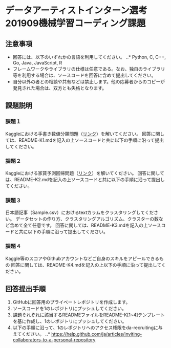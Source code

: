 # データアーティストインターン選考201909機械学習コーディング課題

注意事項
----
* 回答には、以下のいずれかの言語を利用してください。
..* Python, C, C++, Go, Java, JavaScript, R
* フレームワークやライブラリの仕様は任意である。なお、独自のライブラリ等を利用する場合は、ソースコードを回答に含めて提出してください。
* 自分以外の者との相談や共有などは禁止します。他の応募者からのコピーが発見された場合は、双方とも失格となります。

課題説明
----
### 課題１
Kaggleにおける手書き数値分類問題（[リンク](https://www.kaggle.com/c/digit-recognizer/overview)）を解いてください。
回答に関しては、README-K1.mdを記入の上ソースコードと共に以下の手順に沿って提出してください。

### 課題２
Kaggleにおける家賃予測回帰問題（[リンク](https://www.kaggle.com/c/house-prices-advanced-regression-techniques/data)）を解いてください。
回答に関しては、README-K2.mdを記入の上ソースコードと共に以下の手順に沿って提出してください。

### 課題３
日本語記事（Sample.csv）におけるtextカラムをクラスタリングしてください。
データセットの作り方、クラスタリングアルゴリズム、クラスターの数など含めて全て任意です。
回答に関しては、README-K3.mdを記入の上ソースコードと共に以下の手順に沿って提出してください。

### 課題４
Kaggle等のスコアやGithubアカウントなどご自身のスキルをアピールできるもの
回答に関しては、README-K4.mdを記入の上以下の手順に沿って提出してください。

回答提出手順
----
1. GitHubに回答用のプライベートレポジトリを作成します。
2. ソースコードを1のレポジトリにプッシュしてください。
3. 課題それぞれに該当するREADMEファイルをREADME-K[1~4]テンプレートを基に作成し、1のレポジトリにプッシュしてください。
4. 以下の手順に沿って、1のレポジトリへのアクセス権限をda-recruitingに与えてください。
..* https://help.github.com/ja/articles/inviting-collaborators-to-a-personal-repository
